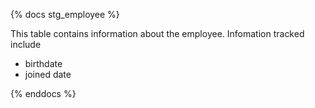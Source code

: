 {% docs stg_employee %}

This table contains information about the employee.
Infomation tracked include 
- birthdate 
- joined date

{% enddocs %}

